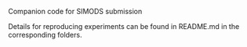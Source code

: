 Companion code for SIMODS submission

Details for reproducing experiments can be found in README.md in the corresponding folders.